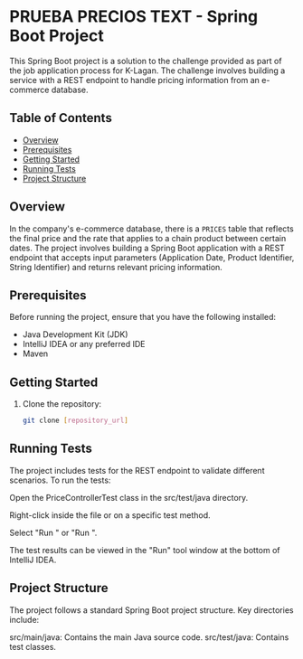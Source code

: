 # PRUEBA PRECIOS TEXT - Spring Boot Project

This Spring Boot project is a solution to the challenge provided as part of the job application process for K-Lagan. The challenge involves building a service with a REST endpoint to handle pricing information from an e-commerce database.

## Table of Contents
- [Overview](#overview)
- [Prerequisites](#prerequisites)
- [Getting Started](#getting-started)
- [Running Tests](#running-tests)
- [Project Structure](#project-structure)

## Overview

In the company's e-commerce database, there is a `PRICES` table that reflects the final price and the rate that applies to a chain product between certain dates. The project involves building a Spring Boot application with a REST endpoint that accepts input parameters (Application Date, Product Identifier, String Identifier) and returns relevant pricing information.

## Prerequisites

Before running the project, ensure that you have the following installed:

- Java Development Kit (JDK)
- IntelliJ IDEA or any preferred IDE
- Maven

## Getting Started

1. Clone the repository:

   ```bash
   git clone [repository_url]

## Running Tests

The project includes tests for the REST endpoint to validate different scenarios. To run the tests:

Open the PriceControllerTest class in the src/test/java directory.

Right-click inside the file or on a specific test method.

Select "Run <Your Test Class>" or "Run <Your Test Method>".

The test results can be viewed in the "Run" tool window at the bottom of IntelliJ IDEA.

## Project Structure
   
The project follows a standard Spring Boot project structure. Key directories include:

src/main/java: Contains the main Java source code.
src/test/java: Contains test classes.



   
